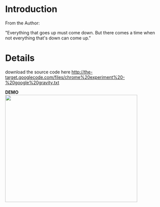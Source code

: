 # Introduction #

From the Author:

"Everything that goes up must come down. But there comes a time when not everything that's down can come up."


# Details #

download the source code here
http://the-target.googlecode.com/files/chrome%20experiment%20-%20google%20gravity.txt

**DEMO**<br>
<a href='http://www.youtube.com/watch?feature=player_embedded&v=ZTwrQSOHdX0' target='_blank'><img src='http://img.youtube.com/vi/ZTwrQSOHdX0/0.jpg' width='425' height=344 /></a>